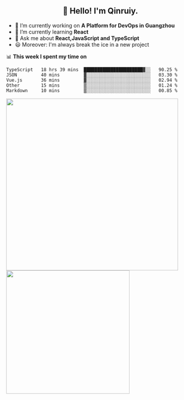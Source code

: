 <h2 align="center">👋 Hello! I'm Qinruiy.</h2>


- 🔭 I’m currently working on **A Platform for DevOps in Guangzhou**
- 🌱 I’m currently learning **React**
- 💬 Ask me about **React,JavaScript and TypeScript**
- 😃 Moreover: I'm always break the ice in a new project

📊 **This week I spent my time on**

<!--START_SECTION:waka-->
```text
TypeScript   18 hrs 39 mins  ██████████████████████▓░░   90.25 % 
JSON         40 mins         ▓░░░░░░░░░░░░░░░░░░░░░░░░   03.30 % 
Vue.js       36 mins         ▓░░░░░░░░░░░░░░░░░░░░░░░░   02.94 % 
Other        15 mins         ▒░░░░░░░░░░░░░░░░░░░░░░░░   01.24 % 
Markdown     10 mins         ▒░░░░░░░░░░░░░░░░░░░░░░░░   00.85 % 
```
<!--END_SECTION:waka-->

<p>
<img align="left" width="460" src="https://github-readme-stats.vercel.app/api?username=Qinruiy&custom_title=Qrinruiy's Github Stats&theme=graywhite&hide_border=true"/> <img align="left" width="330" src="https://github-readme-stats.vercel.app/api/top-langs/?username=Qinruiy&layout=compact&theme=graywhite&hide_border=true"/>
</p>
